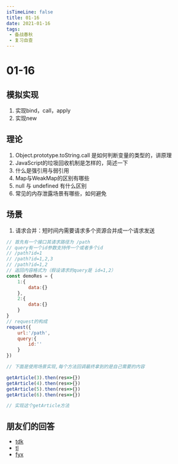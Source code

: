```yaml
---
isTimeLine: false
title: 01-16
date: 2021-01-16
tags:
 - 备战春秋
 - 复习自查
---
```

# 01-16

## 模拟实现
1. 实现bind，call，apply
2. 实现new

## 理论
1. Object.prototype.toString.call 是如何判断变量的类型的，讲原理
2. JavaScript的垃圾回收机制是怎样的，简述一下
3. 什么是强引用与弱引用
4. Map与WeakMap的区别有哪些
5. null 与 undefined 有什么区别
6. 常见的内存泄露场景有哪些，如何避免

## 场景
1. 请求合并：短时间内需要请求多个资源合并成一个请求发送
```js
// 首先有一个接口其请求路径为 /path
// query有一个id参数支持传一个或者多个id
// /path?id=1
// /path?id=1,2,3
// /path?id=1,2
// 返回内容格式为（假设请求的query是 id=1,2）
const demoRes = {
    1:{
        data:{}
    },
    2:{
        data:{}
    }
}
// request的构成
request({
    url:'/path',
    query:{
        id:''
    }
})

// 下面是使用场景实现,每个方法回调最终拿到的是自己需要的内容

getArticle(3).then(res=>{})
getArticle(4).then(res=>{})
getArticle(5).then(res=>{})
getArticle(6).then(res=>{})

// 实现这个getArticle方法
```

## 朋友们的回答
* [tdk](https://www.cnblogs.com/dark-duck/p/14287610.html)
* [tl](https://juejin.cn/post/6918357103388131342)
* [fyx](https://www.cnblogs.com/banshanliang/p/14297837.html)

